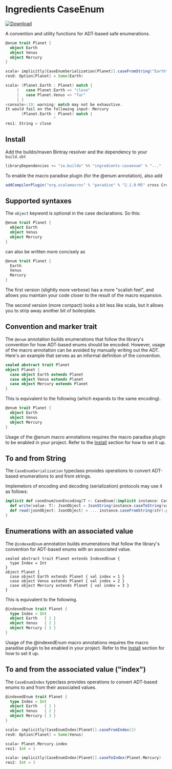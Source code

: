 # Ingredients CaseEnum

[ ![Download](https://api.bintray.com/packages/buildo/maven/ingredients-caseenum/images/download.svg) ](https://bintray.com/buildo/maven/ingredients-caseenum/_latestVersion)

A convention and utility functions for ADT-based safe enumerations.

```scala
@enum trait Planet {
  object Earth
  object Venus
  object Mercury
}

scala> implicitly[CaseEnumSerialization[Planet]].caseFromString("Earth")
res0: Option[Planet] = Some(Earth)

scala> (Planet.Earth : Planet) match {
     |   case Planet.Earth => "close"
     |   case Planet.Venus => "far"
     | }
<console>:19: warning: match may not be exhaustive.
It would fail on the following input: Mercury
       (Planet.Earth : Planet) match {
                     ^
res1: String = close
```

## Install

Add the buildo/maven Bintray resolver and the dependency to your `build.sbt`

```scala
libraryDependencies += "io.buildo" %% "ingredients-caseenum" % "..."
```

To enable the macro paradise plugin (for the @enum annotation), also add

```scala
addCompilerPlugin("org.scalamacros" % "paradise" % "2.1.0-M5" cross CrossVersion.full)
```

## Supported syntaxes
The `object` keyword is optional in the case declarations. So this:

```scala
@enum trait Planet {
  object Earth
  object Venus
  object Mercury
}
```

can also be written more concisely as

```scala
@enum trait Planet {
  Earth
  Venus
  Mercury
}
```

The first version (slightly more verbose) has a more "scalish feel", and allows you maintain your code closer to the result of the macro expansion.

The second version (more compact) looks a bit less like scala, but it allows you to strip away another bit of boilerplate.

## Convention and marker trait

The `@enum` annotation builds enumerations that follow the library's convention for how ADT-based enums should be encoded. However, usage of the macro annotation can be avoided by manually writing out the ADT. Here's an example that serves as an informal definition of the convention.

```scala
sealed abstract trait Planet
object Planet {
  case object Earth extends Planet
  case object Venus extends Planet
  case object Mercury extends Planet
}
```

This is equivalent to the following (which expands to the same encoding).

```scala
@enum trait Planet {
  object Earth
  object Venus
  object Mercury
}
```

Usage of the @enum macro annotations requires the macro paradise plugin to be enabled in your project. Refer to the [Install](#Install) section for how to set it up.

## To and from String

The `CaseEnumSerialization` typeclass provides operations to convert ADT-based enumerations to and from strings.

Implemetors of encoding and decoding (serialization) protocols may use it as follows:

```scala
implicit def caseEnumJsonEncoding[T <: CaseEnum](implicit instance: CaseEnumSerialization[T]) = new JsonEncoding[T] {
  def write(value: T): JsonObject = JsonString(instance.caseToString(value))
  def read(jsonObject: JsonObject) = ... instance.caseFromString(str).get
}
```

## Enumerations with an associated value

The `@indexedEnum` annotation builds enumerations that follow the library's convention for ADT-based enums with an associated value.

```
sealed abstract trait Planet extends IndexedEnum {
  type Index = Int
}
object Planet {
  case object Earth extends Planet { val index = 1 }
  case object Venus extends Planet { val index = 2 }
  case object Mercury extends Planet { val index = 3 }
}
```

This is equivalent to the following.

```scala
@indexedEnum trait Planet {
  type Index = Int
  object Earth   { 1 }
  object Venus   { 2 }
  object Mercury { 3 }
}
```

Usage of the @indexedEnum macro annotations requires the macro paradise plugin to be enabled in your project. Refer to the [Install](#Install) section for how to set it up.

## To and from the associated value ("index")

The `CaseEnumIndex` typeclass provides operations to convert ADT-based enums to and from their associated values.

```scala
@indexedEnum trait Planet {
  type Index = Int
  object Earth   { 1 }
  object Venus   { 2 }
  object Mercury { 3 }
}

scala> implicitly[CaseEnumIndex[Planet]].caseFromIndex(2)
res0: Option[Planet] = Some(Venus)

scala> Planet.Mercury.index
res1: Int = 3

scala> implicitly[CaseEnumIndex[Planet]].caseToIndex(Planet.Mercury)
res2: Int = 3
```

